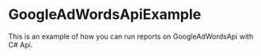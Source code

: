 # GoogleAdWordsApiExample

This is an example of how you can run reports on GoogleAdWordsApi with C# Api.
